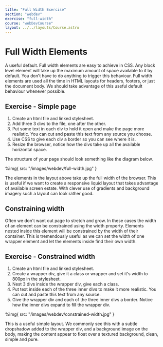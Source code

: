 ```yaml
---
title: "Full Width Exercise"
section: "webdev"
exercise: "full-width"
course: "webDevCourse"
layout: ../../layouts/Course.astro
---
```


# Full Width Elements

A useful default. Full width elements are easy to achieve in CSS. Any block level element will take up the maximum amount of space available to it by default. You don't have to do anything to trigger this behaviour. Full width elements are used all the time in HTML layouts for headers, footers, or just the document body. We should take advantage of this useful default behaviour whenever possible.

## Exercise - Simple page

1. Create an html file and linked stylesheet.
2. Add three 3 divs to the file, one after the other.
3. Put some text in each div to hold it open and make the page more realistic. You can cut and paste this text from any source you choose.
4. Use CSS to give each div a border so you can see where it is.
5. Resize the browser, notice how the divs take up all the available horizontal space.

The structure of your page should look something like the diagram below.

%img{ src: "/images/webdev/full-width.jpg" }

The elements in the layout above take up the full width of the browser. This is useful if we want to create a responsive liquid layout that takes advantage of available screen estate. With clever use of gradients and background imagery such a layout can look rather good.

## Constraining width

Often we don't want out page to stretch and grow. In these cases the width of an element can be constrained using the width property. Elements nested inside this element will be constrained by the width of their container. This is tremendously useful as we can set the width of one wrapper element and let the elements inside find their own width.

## Exercise - Constrained width

1. Create an html file and linked stylesheet.
2. Create a wrapper div, give it a class or wrapper and set it's width to 800px in the stylesheet.
3. Nest 3 divs inside the wrapper div, give each a class.
4. Put text inside each of the three inner divs to make it more realistic. You can cut and paste this text from any source.
5. Give the wrapper div and each of the three inner divs a border. Notice how the inner divs expand to fill the wrapper div.

%img{ src: "/images/webdev/constrained-width.jpg" }

This is a useful simple layout. We commonly see this with a subtle dropshadow added to the wrapper div, and a background image on the body, making the content appear to float over a textured background, clean, simple and pure.
